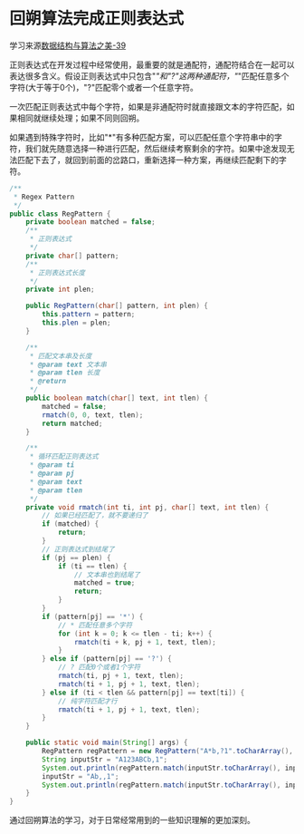 # 回朔算法完成正则表达式

学习来源[数据结构与算法之美-39](https://time.geekbang.org/column/article/74287)

正则表达式在开发过程中经常使用，最重要的就是通配符，通配符结合在一起可以表达很多含义。假设正则表达式中只包含"*"和"?"这两种通配符，"*"匹配任意多个字符(大于等于0个)，"?"匹配零个或者一个任意字符。

一次匹配正则表达式中每个字符，如果是非通配符时就直接跟文本的字符匹配，如果相同就继续处理；如果不同则回朔。

如果遇到特殊字符时，比如"*"有多种匹配方案，可以匹配任意个字符串中的字符，我们就先随意选择一种进行匹配，然后继续考察剩余的字符。如果中途发现无法匹配下去了，就回到前面的岔路口，重新选择一种方案，再继续匹配剩下的字符。

```java
/**
 * Regex Pattern
 */
public class RegPattern {
    private boolean matched = false;
    /**
     * 正则表达式
     */
    private char[] pattern;
    /**
     * 正则表达式长度
     */
    private int plen;

    public RegPattern(char[] pattern, int plen) {
        this.pattern = pattern;
        this.plen = plen;
    }

    /**
     * 匹配文本串及长度
     * @param text 文本串
     * @param tlen 长度
     * @return
     */
    public boolean match(char[] text, int tlen) {
        matched = false;
        rmatch(0, 0, text, tlen);
        return matched;
    }

    /**
     * 循环匹配正则表达式
     * @param ti
     * @param pj
     * @param text
     * @param tlen
     */
    private void rmatch(int ti, int pj, char[] text, int tlen) {
        // 如果已经匹配了，就不要递归了
        if (matched) {
            return;
        }
        // 正则表达式到结尾了
        if (pj == plen) {
            if (ti == tlen) {
                // 文本串也到结尾了
                matched = true;
                return;
            }
        }
        if (pattern[pj] == '*') {
            // * 匹配任意多个字符
            for (int k = 0; k <= tlen - ti; k++) {
                rmatch(ti + k, pj + 1, text, tlen);
            }
        } else if (pattern[pj] == '?') {
            // ? 匹配0个或者1个字符
            rmatch(ti, pj + 1, text, tlen);
            rmatch(ti + 1, pj + 1, text, tlen);
        } else if (ti < tlen && pattern[pj] == text[ti]) {
            // 纯字符匹配才行
            rmatch(ti + 1, pj + 1, text, tlen);
        }
    }

    public static void main(String[] args) {
        RegPattern regPattern = new RegPattern("A*b,?1".toCharArray(), 6);
        String inputStr = "A123ABCb,1";
        System.out.println(regPattern.match(inputStr.toCharArray(), inputStr.length()));
        inputStr = "Ab,,1";
        System.out.println(regPattern.match(inputStr.toCharArray(), inputStr.length()));
    }
}
```

通过回朔算法的学习，对于日常经常用到的一些知识理解的更加深刻。
